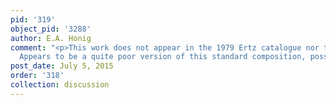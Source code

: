 ```yaml
---
pid: '319'
object_pid: '3288'
author: E.A. Honig
comment: "<p>This work does not appear in the 1979 Ertz catalogue nor the Honig Database.
  Appears to be a quite poor version of this standard composition, possibly by a copyist.</p>"
post_date: July 5, 2015
order: '318'
collection: discussion
---
```

